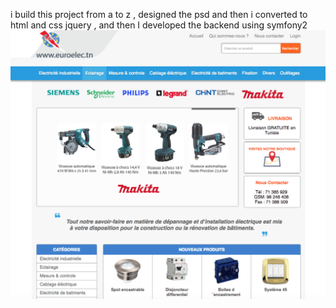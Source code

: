 i build this project from a to z  ,  designed the psd and then i converted to html and  css jquery , and then I developed the backend using  symfony2 
  <img src="Capture.PNG" >

